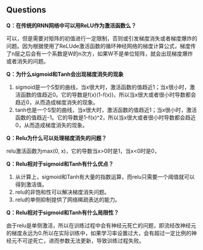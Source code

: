 ## Questions

**Q：在传统的RNN网络中可以用ReLU作为激活函数么？**

可以，但是需要对矩阵的初值进行一定限制，否则或引发梯度消失或者梯度爆炸的问题。因为根据使用了ReLUde激活函数的循环神经网络的梯度计算公式，梯度传了n层之后会有一个系数是W的n次方，如果W不是单位矩阵，就会出现梯度爆炸或者消失的问题。

**Q：为什么sigmoid和Tanh会出现梯度消失的现象**

1. sigmoid是一个S型的曲线，当x很大时，激活函数的值趋近1；当x很小时，激活函数的值趋近0。它的导数是f(x)(1-f(x))，所以当x很大或者很小时导数都会趋近0，从而造成梯度消失的现象。
2. tanh也是一个S型的曲线，当x很大时，激活函数的值趋近1；当x很小时，激活函数的值趋近-1。它的导数是1-f(x)^2，所以当x很大或者很小时导数都会趋近0，从而造成梯度消失的现象。

**Q：Relu为什么可以处理梯度消失的问题？**

relu激活函数为max(0, x)，它的导数当x>0时是1，当x<0时是0，

**Q：Relu相对于sigmoid和Tanh有什么优点？**

1. 从计算上，sigmoid和Tanh有大量的指数运算，而relu只需要一个阈值就可以得到激活值。
2. relu的非饱和性可以解决梯度消失问题。
3. relu的单侧抑制提供了网络稀疏表达的能力。

**Q：Relu相对于sigmoid和Tanh有什么局限性？**

由于relu是单侧激活，所以在训练过程中会有神经元死亡的问题，即流经改神经元的梯度永远为0.所以在实际训练中，如果学习率设置过大，会有超过一定比例的神经元不可逆死亡，进而参数无法更新，导致训练过程失败。
